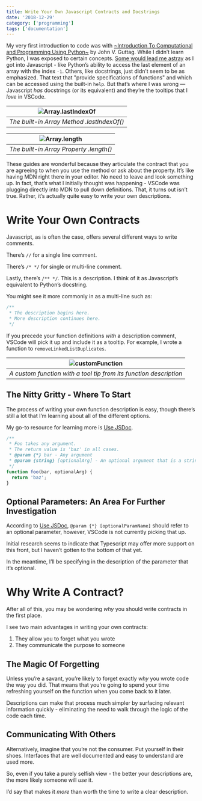 ```yaml
---
title: Write Your Own Javascript Contracts and Docstrings
date: '2018-12-29'
category: ['programming']
tags: ['documentation']
---
```

My very first introduction to code was with [~Introduction To Computational and Programming Using Python~](https://www.amazon.com/Introduction-Computation-Programming-Using-Python/dp/0262519631) by John V. Guttag. While I didn’t learn Python, I was exposed to certain concepts. [Some would lead me astray](https://stackoverflow.com/questions/51685550/why-do-i-need-length-to-find-the-equivalence-of-array-elements-in-a-for-loop) as I got into Javascript - like Python’s ability to access the last element of an array with the index `-1`. Others, like docstrings, just didn’t seem to be as emphasized. That text that "provide specifications of functions" and which can be accessed using the built-in `help`. But that’s where I was wrong — Javascript *has* docstrings (or its equivalent) and they’re the tooltips that I *love* in VSCode.

| ![Array.lastIndexOf](./arrayLastIndex.png) |
|:---:|
| *The built-in Array Method .lastIndexOf()* |


| ![Array.length](./arrayLength.png) |
|:---:|
| *The built-in Array Property .length()* |

These guides are wonderful because they articulate the contract that you are agreeing to when you use the method or ask about the property. It’s like having MDN right there in your editor. No need to leave and look something up. In fact, that’s what I initially thought was happening - VSCode was plugging directly into MDN to pull down definitions. That, it turns out isn’t true. Rather, it’s actually quite easy to write your own descriptions.

# Write Your Own Contracts

Javascript, as is often the case, offers several different ways to write comments.

There’s `//` for a single line comment.

There’s `/* */` for single or multi-line comment.

Lastly, there’s `/** */`. This is a description. I think of it as Javascript’s equivalent to Python’s docstring.

You might see it more commonly in as a multi-line such as:

```Javascript
/**
 * The description begins here.
 * More description continues here.
 */
```

If you precede your function definitions *with* a description comment, VSCode will pick it up and include it as a tooltip. For example, I wrote a function to `removeLinkedListDuplicates`.

| ![customFunction](./customFunction.png) |
|:---:|
| *A custom function with a tool tip from its function description* |

## The Nitty Gritty - Where To Start
The process of writing your own function description is easy, though there’s still a lot that I’m learning about all of the different options.

My go-to resource for learning more is [Use JSDoc](http://usejsdoc.org).

```Javascript
/**
 * Foo takes any argument.
 * The return value is 'baz' in all cases.
 * @param {*} bar - Any argument
 * @param {string} [optionalArg] - An optional argument that is a string
 */
function foo(bar, optionalArg) {
  return 'baz';
}
```

## Optional Parameters: An Area For Further Investigation
According to [Use JSDoc](http://usejsdoc.org), `@param {*} [optionalParamName]` should refer to an optional parameter, however, VSCode is not currently picking that up.

Initial research seems to indicate that Typescript may offer more support on this front, but I haven’t gotten to the bottom of that yet.

In the meantime, I’ll be specifying in the description of the parameter that it’s optional.

# Why Write A Contract?
After all of this, you may be wondering *why* you should write contracts in the first place.

I see two main advantages in writing your own contracts:

  1. They allow you to forget what you wrote
  2. They communicate the purpose to someone

## The Magic Of Forgetting
Unless you’re a savant, you’re likely to forget exactly *why* you wrote code the way you did. That means that you’re going to spend your time refreshing yourself on the function when you come back to it later.

Descriptions can make that process much simpler by surfacing relevant information quickly - eliminating the need to walk through the logic of the code each time.

## Communicating With Others
Alternatively, imagine that you’re not the consumer. Put yourself in their shoes. Interfaces that are well documented and easy to understand are used more.

So, even if you take a purely selfish view - the better your descriptions are, the more likely someone will *use* it.

I’d say that makes it *more* than worth the time to write a clear description.